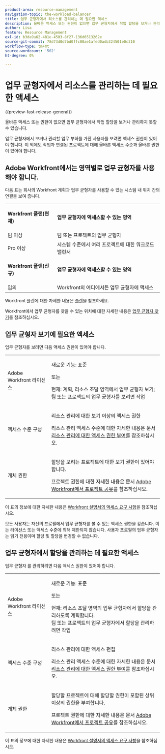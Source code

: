 ```yaml
---
product-area: resource-management
navigation-topic: the-workload-balancer
title: 업무 균형자에서 리소스를 관리하는 데 필요한 액세스
description: 올바른 액세스 또는 권한이 없으면 업무 균형자에서 작업 할당을 보거나 관리하지 못할 수 있습니다.
author: Lisa
feature: Resource Management
exl-id: b3da9a62-481e-4503-8f27-136d6513262e
source-git-commit: 78d73d0d7bd0ffc00ae1afed0adb324501e0c310
workflow-type: tm+mt
source-wordcount: '502'
ht-degree: 0%

---
```


# 업무 균형자에서 리소스를 관리하는 데 필요한 액세스

{{preview-fast-release-general}}

올바른 액세스 또는 권한이 없으면 업무 균형자에서 작업 할당을 보거나 관리하지 못할 수 있습니다.

업무 균형자에서 보거나 관리할 업무 부하를 가진 사용자를 보려면 액세스 권한이 있어야 합니다. 이 외에도 작업과 연결된 프로젝트에 대해 올바른 액세스 수준과 올바른 권한이 있어야 합니다.

## Adobe Workfront에서는 영역별로 업무 균형자를 사용해야 합니다.

다음 표는 회사의 Workfront 계획과 업무 균형자를 사용할 수 있는 시스템 내 위치 간의 연결을 보여 줍니다.

<table style="table-layout:auto"> 
 <col> 
 <col> 
 <tbody> 
  <tr> 
   <td role="rowheader"><p><b>Workfront 플랜(현재)</b></p></td> 
   <td> <p><b>업무 균형자에 액세스할 수 있는 영역</b></p> </td> 
  </tr> 
  <tr> 
   <td role="rowheader">팀 이상 </td> 
   <td>팀 또는 프로젝트의 업무 균형자</td> 
  </tr> 
  <tr> 
   <td role="rowheader">Pro 이상</td> 
   <td>시스템 수준에서 여러 프로젝트에 대한 워크로드 밸런서</td> 
  </tr> 
  <tr> 
   <td role="rowheader"><p><b>Workfront 플랜(신규)</b></p></td> 
   <td> <p><b>업무 균형자에 액세스할 수 있는 영역</b></p> </td> 
  </tr>
  <tr> 
   <td role="rowheader">임의 </td> 
   <td>Workfront의 어디에서든 업무 균형자에 액세스</td> 
  </tr> 
 </tbody> 
</table>

Workfront 플랜에 대한 자세한 내용은 [플랜](https://business.adobe.com/kr/products/workfront/pricing.html)을 참조하세요.

Workfront에서 업무 균형자를 찾을 수 있는 위치에 대한 자세한 내용은 [업무 균형자 찾기](../../resource-mgmt/workload-balancer/locate-workload-balancer.md)를 참조하십시오.

## 업무 균형자 보기에 필요한 액세스

업무 균형자를 보려면 다음 액세스 권한이 있어야 합니다.

<table style="table-layout:auto"> 
 <col> 
 <col> 
 <tbody>
  <tr> 
   <td role="rowheader">Adobe Workfront 라이선스</td> 
   <td><p>새로운 기능: 표준</p>
       <p>또는</p>
       <p>현재: 계획, 리소스 조달 영역에서 업무 균형자 보기;</br>
       팀 또는 프로젝트의 업무 균형자를 보려면 작업</p></td>
  </tr>  
  <tr> 
   <td role="rowheader">액세스 수준 구성</td> 
   <td> <p>리소스 관리에 대한 보기 이상의 액세스 권한</p> <p>리소스 관리 액세스 수준에 대한 자세한 내용은 문서 <a href="../../administration-and-setup/add-users/configure-and-grant-access/grant-access-resource-management.md" class="MCXref xref">리소스 관리에 대한 액세스 권한 부여</a>를 참조하십시오.</p></td> 
  </tr> 
  <tr> 
   <td role="rowheader">개체 권한</td> 
   <td> <p>할당을 보려는 프로젝트에 대한 보기 권한이 있어야 합니다. </p> <p>프로젝트 권한에 대한 자세한 내용은 문서 <a href="../../workfront-basics/grant-and-request-access-to-objects/share-a-project.md" class="MCXref xref">Adobe Workfront에서 프로젝트 공유</a>를 참조하십시오.</p></td> 
  </tr> 
 </tbody> 
</table>

이 표의 정보에 대한 자세한 내용은 [Workfront 설명서의 액세스 요구 사항](/help/quicksilver/administration-and-setup/add-users/access-levels-and-object-permissions/access-level-requirements-in-documentation.md)을 참조하십시오.

<span class="preview">모든 사용자는 자신의 프로필에서 업무 균형자를 볼 수 있는 액세스 권한을 갖습니다. 이는 라이선스 또는 액세스 수준에 의해 제한되지 않습니다. 사용자 프로필의 업무 균형자 는 읽기 전용이며 할당 및 할당을 변경할 수 없습니다.</span>

## 업무 균형자에서 할당을 관리하는 데 필요한 액세스

업무 균형자 를 관리하려면 다음 액세스 권한이 있어야 합니다.

<table style="table-layout:auto"> 
 <col> 
 <col> 
 <tbody>
  <tr> 
   <td role="rowheader">Adobe Workfront 라이선스</td> 
   <td><p>새로운 기능: 표준</p>
       <p>또는</p>
       <p>현재: 리소스 조달 영역의 업무 균형자에서 할당을 관리하도록 계획합니다.</br>
       팀 또는 프로젝트의 업무 균형자에서 할당을 관리하려면 작업</p></td>
  </tr> 
  <tr> 
   <td role="rowheader">액세스 수준 구성</td> 
   <td> <p>리소스 관리에 대한 액세스 편집</p> 
     <p>리소스 관리 액세스 수준에 대한 자세한 내용은 문서 <a href="../../administration-and-setup/add-users/configure-and-grant-access/grant-access-resource-management.md" class="MCXref xref">리소스 관리에 대한 액세스 권한 부여</a>를 참조하십시오.</p> </td> 
  </tr> 
  <tr> 
   <td role="rowheader">개체 권한</td> 
   <td> <p> 할당할 프로젝트에 대해 할당할 권한이 포함된 상위 이상의 권한을 부여합니다. </p> <p>프로젝트 권한에 대한 자세한 내용은 문서 <a href="../../workfront-basics/grant-and-request-access-to-objects/share-a-project.md" class="MCXref xref">Adobe Workfront에서 프로젝트 공유</a>를 참조하십시오.</p></td>
  </tr> 
 </tbody> 
</table>

이 표의 정보에 대한 자세한 내용은 [Workfront 설명서의 액세스 요구 사항](/help/quicksilver/administration-and-setup/add-users/access-levels-and-object-permissions/access-level-requirements-in-documentation.md)을 참조하십시오.

<!--these notes were inside the table: for the Edit access to Res Management
<p data-mc-conditions="QuicksilverOrClassic.Draft mode">View or higher access to Financial Data, if you want to view information by cost (NOTE: this is not possible yet!)</p>    
     <p data-mc-conditions="QuicksilverOrClassic.Draft mode">For information about the Financial Data access level, see the article<a href="../../administration-and-setup/add-users/configure-and-grant-access/grant-access-financial.md" class="MCXref xref">Grant access to financial data</a>. (NOTE: this is not possible yet!)</p>
    -->
